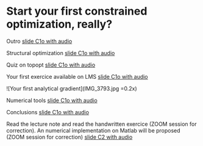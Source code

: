 # Start your first constrained optimization, really?

Outro [slide C1o with audio](https://app.amanote.com/note-taking/document/c64d3f3f-a4ce-4006-90e6-99493675e117)

Structural optimization [slide C1o with audio](https://app.amanote.com/note-taking/document/81a33d56-ed3e-40e6-bc78-da19d4f3f8c4)

Quiz on topopt [slide C1o with audio](https://app.amanote.com/note-taking/document/c33a7289-56a5-4fb7-aa6f-549646209da8)

Your first exercice available on LMS [slide C1o with audio](https://app.amanote.com/note-taking/document/90346056-005e-46a1-95c5-cf346eb28692)

![Your first analytical gradient](IMG_3793.jpg =0.2x) 


Numerical tools [slide C1o with audio](https://app.amanote.com/note-taking/document/149e6787-957c-4b48-a285-53fccbc1e0be)

Conclusions [slide C1o with audio](https://app.amanote.com/note-taking/document/6e0d9805-406b-4429-979d-75ff494d93b8)

Read the lecture note and read the handwritten exercice (ZOOM session for correction). An numerical implementation on Matlab will be proposed (ZOOM session for correction) [slide C2 with audio](https://app.amanote.com/note-taking/document/f3d53bf1-2e2e-42be-9da0-a3f7a6eafbd6)
